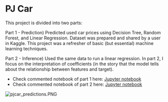 # PJ Car
This project is divided into two parts: 

Part 1 - Prediction) Predicted used car prices using Decision Tree, Random Forest, and Linear Regression. Dataset was prepared and shared by a user in Kaggle. This project was a refresher of basic (but essential) machine learning techniques.  

Part 2 - Inference) Used the same data to run a linear regression. In part 2, I focus on the interpretation of coefficients (in the story that the model tells about the relationship between features and target).  

- Check commented notebook of part 1 here: [Jupyter notebook](Project_Car_Part1.ipynb)
- Check commented notebook of part 2 here: [Jupyter notebook](Project_Car_Part1.ipynb)

![pjcar_predictions.PNG](pjcar_predictions.png)
